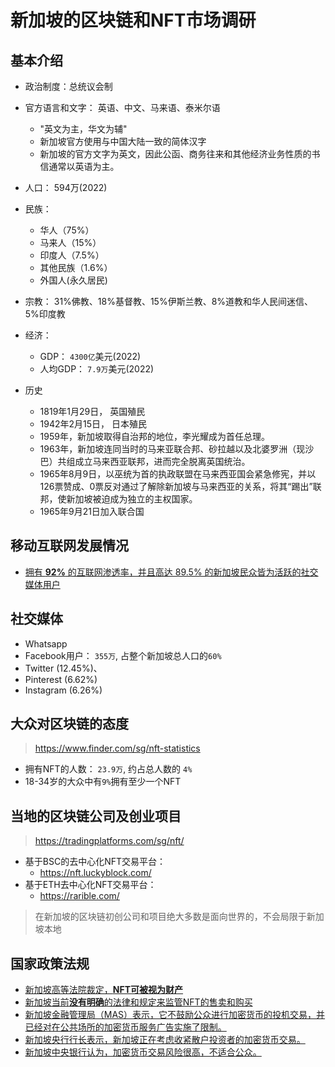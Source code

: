 # 新加坡的区块链和NFT市场调研

## 基本介绍

- 政治制度：总统议会制
- 官方语言和文字： 英语、中文、马来语、泰米尔语
  - "英文为主，华文为辅"
  - 新加坡官方使用与中国大陆一致的简体汉字
  - 新加坡的官方文字为英文，因此公函、商务往来和其他经济业务性质的书信通常以英语为主。
- 人口： 594万(2022)
- 民族：
  - 华人（75%）
  - 马来人（15%）
  - 印度人（7.5%）
  - 其他民族（1.6%）
  - 外国人(永久居民)
- 宗教： 31%佛教、18%基督教、15%伊斯兰教、8%道教和华人民间迷信、5%印度教
- 经济：
  - GDP： `4300亿`美元(2022)
  - 人均GDP： `7.9万`美元(2022)

- 历史
  - 1819年1月29日， 英国殖民
  - 1942年2月15日， 日本殖民
  - 1959年，新加坡取得自治邦的地位，李光耀成为首任总理。
  - 1963年，新加坡连同当时的马来亚联合邦、砂拉越以及北婆罗洲（现沙巴）共组成立马来西亚联邦，进而完全脱离英国统治。
  - 1965年8月9日，以巫统为首的执政联盟在马来西亚国会紧急修宪，并以126票赞成、0票反对通过了解除新加坡与马来西亚的关系，将其“踢出”联邦，使新加坡被迫成为独立的主权国家。
  - 1965年9月21日加入联合国

## 移动互联网发展情况

- [拥有 **92%** 的互联网渗透率，并且高达 89.5% 的新加坡民众皆为活跃的社交媒体用户](https://www.asiapacdigital.com/zh-chs/digital-marketing-insight/singapore-digital-marketing-2022)

## 社交媒体

- Whatsapp
- Facebook用户： `355万`, 占整个新加坡总人口的`60%`
- Twitter (12.45%)、
- Pinterest (6.62%)
- Instagram (6.26%)

## 大众对区块链的态度

> https://www.finder.com/sg/nft-statistics

- 拥有NFT的人数： `23.9万`, 约占总人数的 `4%`
- 18-34岁的大众中有`9%`拥有至少一个NFT



## 当地的区块链公司及创业项目

> https://tradingplatforms.com/sg/nft/

- 基于BSC的去中心化NFT交易平台：
  -  https://nft.luckyblock.com/
- 基于ETH去中心化NFT交易平台：
  - https://rarible.com/

> 在新加坡的区块链初创公司和项目绝大多数是面向世界的，不会局限于新加坡本地

## 国家政策法规

- [新加坡高等法院裁定，**NFT可被视为财产**](https://www.straitstimes.com/singapore/nfts-can-be-considered-property-singapore-high-court-rules)
- [新加坡当前**没有明确**的法律和规定来监管NFT的售卖和购买](https://www.stalawfirm.com/en/blogs/view/nft-regulations-in-singapore.html)
- [新加坡金融管理局（MAS）表示，它不鼓励公众进行加密货币的投机交易，并已经对在公共场所的加密货币服务广告实施了限制。](https://www.reuters.com/business/finance/singapore-cbank-proposes-measures-crypto-trading-stablecoin-2022-10-26/)
- [新加坡央行行长表示，新加坡正在考虑收紧散户投资者的加密货币交易。](https://www.cnbc.com/2022/08/29/singapore-considers-tightening-cryptocurrency-trading-by-retail-investors.html)
- [新加坡中央银行认为，加密货币交易风险很高，不适合公众。](https://www.finextra.com/newsarticle/41204/singapore-lays-down-the-law-for-crypto-trading-and-stablecoins)
